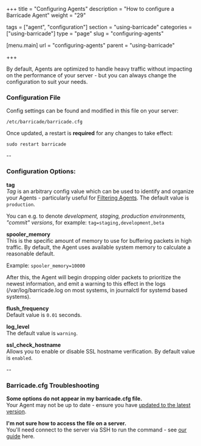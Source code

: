 +++
title = "Configuring Agents"
description = "How to configure a Barricade Agent"
weight = "29"

tags = ["agent", "configuration"]
section = "using-barricade"
categories = ["using-barricade"]
type = "page"
slug = "configuring-agents"

[menu.main]
    url = "configuring-agents"
    parent = "using-barricade"

+++

By default, Agents are optimized to handle heavy traffic without impacting on the performance of your server - but you can always change the configuration to suit your needs.

### Configuration File

Config settings can be found and modified in this file on your server: 

`/etc/barricade/barricade.cfg`

Once updated, a restart is **required** for any changes to take effect:

`sudo restart barricade`

--

### Configuration Options:

**tag**  
_Tag_ is an arbitrary config value which can be used to identify and organize your Agents - particularly useful for [Filtering Agents](#tagging-filtering). The default value is `production`.

You can e.g. to denote _development, staging, production environments, "commit" versions_, for example: `tag=staging,development,beta`

**spooler_memory**  
This is the specific amount of memory to use for buffering packets in high traffic. By default, the Agent uses available system memory to calculate a reasonable default.

Example: `spooler_memory=10000`

After this, the Agent will begin dropping older packets to prioritize the newest information, and emit a warning to this effect in the logs (/var/log/barricade.log on most systems, in journalctl for systemd based systems).

**flush_frequency**  
Default value is `0.01` seconds.

**log_level**  
The default value is `warning`.

**ssl_check_hostname**  
Allows you to enable or disable SSL hostname verification. By default value is `enabled`.

--

### Barricade.cfg Troubleshooting

**Some options do not appear in my barricade.cfg file.**  
Your Agent may not be up to date - ensure you have [updated to the latest version](#updating-agents).  

**I'm not sure how to access the file on a server.**  
You'll need connect to the server via SSH to run the command - see [our guide](../getting-started/#running-commands) here.
